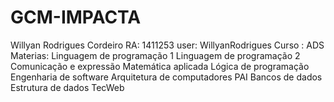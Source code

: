 # GCM-IMPACTA
Willyan Rodrigues Cordeiro RA: 1411253
user: WillyanRodrigues
Curso :  ADS 
Materias:
Linguagem de programação 1
Linguagem de programação 2
Comunicação e expressão
Matemática aplicada
Lógica de programação
Engenharia de software
Arquitetura de computadores
PAI
Bancos de dados
Estrutura de dados
TecWeb


